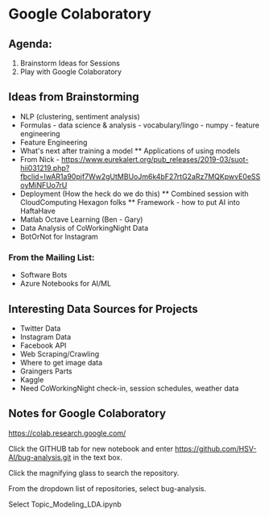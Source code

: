 # Google Colaboratory

## Agenda:
1. Brainstorm Ideas for Sessions
2. Play with Google Colaboratory

## Ideas from Brainstorming
* NLP (clustering, sentiment analysis)
* Formulas - data science & analysis - vocabulary/lingo - numpy - feature engineering
* Feature Engineering
* What's next after training a model
** Applications of using models
* From Nick - https://www.eurekalert.org/pub_releases/2019-03/suot-hii031219.php?fbclid=IwAR1a90pjf7Ww2gUtMBUoJm6k4bF27rtG2aRz7MQKpwvE0eSSoyMiNFUo7rU
* Deployment (How the heck do we do this)
** Combined session with CloudComputing Hexagon folks
** Framework - how to put AI into HaftaHave
* Matlab Octave Learning (Ben - Gary)
* Data Analysis of CoWorkingNight Data
* BotOrNot for Instagram
### From the Mailing List:
* Software Bots
* Azure Notebooks for AI/ML

## Interesting Data Sources for Projects
* Twitter Data
* Instagram Data
* Facebook API
* Web Scraping/Crawling
* Where to get image data
* Graingers Parts
* Kaggle
* Need CoWorkingNight check-in, session schedules, weather data


## Notes for Google Colaboratory

https://colab.research.google.com/

Click the GITHUB tab for new notebook and enter https://github.com/HSV-AI/bug-analysis.git in the text box.

Click the magnifying glass to search the repository.

From the dropdown list of repositories, select bug-analysis.

Select Topic_Modeling_LDA.ipynb
